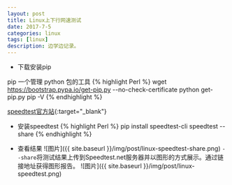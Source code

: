 ```yaml
---
layout: post
title: Linux上下行网速测试
date: 2017-7-5
categories: linux
tags: [linux]
description: 边学边记录。
---
```


- 下载安装pip

pip 一个管理 python 包的工具
{% highlight Perl %}
wget https://bootstrap.pypa.io/get-pip.py --no-check-certificate
python get-pip.py
pip -V
{% endhighlight %}

[speedtest官方站](https://github.com/sivel/speedtest-cli){:target="_blank"}

- 安装speedtest
{% highlight Perl %}
pip install speedtest-cli
speedtest --share
{% endhighlight %}

- 查看结果
![图片]({{ site.baseurl }}/img/post/linux-speedtest-share.png)
`--share`将测试结果上传到Speedtest.net服务器并以图形的方式展示。通过链接地址获得图形报告。
![图片]({{ site.baseurl }}/img/post/linux-speedtest.png)


